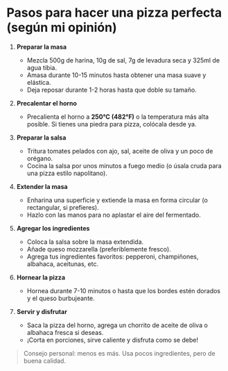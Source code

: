#  Pasos para hacer una pizza perfecta (según mi opinión)

1. **Preparar la masa**
   - Mezcla 500g de harina, 10g de sal, 7g de levadura seca y 325ml de agua tibia.
   - Amasa durante 10-15 minutos hasta obtener una masa suave y elástica.
   - Deja reposar durante 1-2 horas hasta que doble su tamaño.

2. **Precalentar el horno**
   - Precalienta el horno a **250°C (482°F)** o la temperatura más alta posible. Si tienes una piedra para pizza, colócala desde ya.

3. **Preparar la salsa**
   - Tritura tomates pelados con ajo, sal, aceite de oliva y un poco de orégano.
   - Cocina la salsa por unos minutos a fuego medio (o úsala cruda para una pizza estilo napolitano).

4. **Extender la masa**
   - Enharina una superficie y extiende la masa en forma circular (o rectangular, si prefieres).
   - Hazlo con las manos para no aplastar el aire del fermentado.

5. **Agregar los ingredientes**
   - Coloca la salsa sobre la masa extendida.
   - Añade queso mozzarella (preferiblemente fresco).
   - Agrega tus ingredientes favoritos: pepperoni, champiñones, albahaca, aceitunas, etc.

6. **Hornear la pizza**
   - Hornea durante 7-10 minutos o hasta que los bordes estén dorados y el queso burbujeante.

7. **Servir y disfrutar**
   - Saca la pizza del horno, agrega un chorrito de aceite de oliva o albahaca fresca si deseas.
   - ¡Corta en porciones, sirve caliente y disfruta como se debe!

>  Consejo personal: menos es más. Usa pocos ingredientes, pero de buena calidad.
